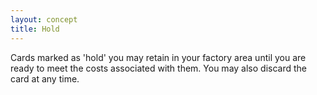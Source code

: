 ```yaml
---
layout: concept
title: Hold
---
```


Cards marked as 'hold' you may retain in your factory area until you are ready to meet the costs associated with them. You may also discard the card at any time.
